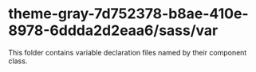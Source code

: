 # theme-gray-7d752378-b8ae-410e-8978-6ddda2d2eaa6/sass/var

This folder contains variable declaration files named by their component class.
